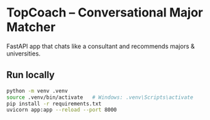 # TopCoach – Conversational Major Matcher

FastAPI app that chats like a consultant and recommends majors & universities.

## Run locally
```bash
python -m venv .venv
source .venv/bin/activate   # Windows: .venv\Scripts\activate
pip install -r requirements.txt
uvicorn app:app --reload --port 8000
